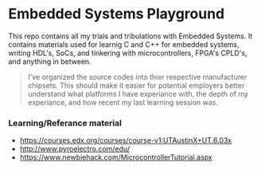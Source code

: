 <!-- https://github.com/adam-p/markdown-here/wiki/Markdown-Cheatsheet -->

Embedded Systems Playground
=================
This repo contains all my trials and tribulations with Embedded Systems. It contains materials used for learnig C and C++ for embedded systems, writing HDL's, SoCs, and tinkering with microcontrollers, FPGA's CPLD's, and anything in between. 

>I've organized the source codes into thier respective manufacturer chipsets. This should make it easier for potential employers better understand what platforms I have experiance with, the depth of my experiance, and how recent my last learning session was.

### Learning/Referance material
* https://courses.edx.org/courses/course-v1:UTAustinX+UT.6.03x
* http://www.pyroelectro.com/edu/
* https://www.newbiehack.com/MicrocontrollerTutorial.aspx